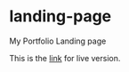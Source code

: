 # landing-page
My Portfolio Landing page

This is the [link](https://alfclark.github.io/landing-page/) for live version.